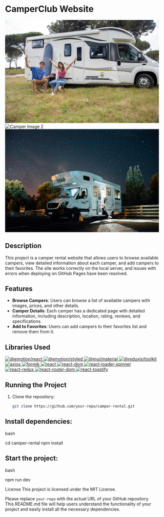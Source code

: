 # CamperClub Website

![Camper Image 1](./src/assets/images/camper-1.jpg)
![Camper Image 2](./src/assets/images/camper-2.jpg)
![Camper Image 3](./src/assets/images/camper-6.jpg)

## Description

This project is a camper rental website that allows users to browse available campers, view detailed information about each camper, and add campers to their favorites. The site works correctly on the local server, and issues with errors when deploying on GitHub Pages have been resolved.

## Features

- **Browse Campers**: Users can browse a list of available campers with images, prices, and other details.
- **Camper Details**: Each camper has a dedicated page with detailed information, including description, location, rating, reviews, and specifications.
- **Add to Favorites**: Users can add campers to their favorites list and remove them from it.

## Libraries Used


<a href="https://www.npmjs.com/package/@emotion/react">
    <img alt="@emotion/react" src="https://img.shields.io/npm/v/@emotion/react?color=%23ff69b1&label=%40emotion%2Freact&style=for-the-badge">
</a>
<a href="https://www.npmjs.com/package/@emotion/styled">
    <img alt="@emotion/styled" src="https://img.shields.io/npm/v/@emotion/styled?color=%23ff69b2&label=%40emotion%2Fstyled&style=for-the-badge">
</a>
<a href="https://www.npmjs.com/package/@mui/material">
    <img alt="@mui/material" src="https://img.shields.io/npm/v/@mui/material?color=%23ff69b3&label=%40mui%2Fmaterial&style=for-the-badge">
</a>
<a href="https://www.npmjs.com/package/@reduxjs/toolkit">
    <img alt="@reduxjs/toolkit" src="https://img.shields.io/npm/v/@reduxjs/toolkit?color=%23ff69b4&label=%40reduxjs%2Ftoolkit&style=for-the-badge">
</a>
<a href="https://www.npmjs.com/package/axios">
    <img alt="axios" src="https://img.shields.io/npm/v/axios?color=%23ff69b5&label=axios&style=for-the-badge">
</a>
<a href="https://www.npmjs.com/package/formik">
    <img alt="formik" src="https://img.shields.io/npm/v/formik?color=%23ff69b6&label=formik&style=for-the-badge">
</a>
<a href="https://www.npmjs.com/package/react">
    <img alt="react" src="https://img.shields.io/npm/v/react?color=%23ff69b7&label=react&style=for-the-badge">
</a>
<a href="https://www.npmjs.com/package/react-dom">
    <img alt="react-dom" src="https://img.shields.io/npm/v/react-dom?color=%23ff69b8&label=react-dom&style=for-the-badge">
</a>
<a href="https://www.npmjs.com/package/react-loader-spinner">
    <img alt="react-loader-spinner" src="https://img.shields.io/npm/v/react-loader-spinner?color=%23ff69b9&label=react-loader-spinner&style=for-the-badge">
</a>
<a href="https://www.npmjs.com/package/react-redux">
    <img alt="react-redux" src="https://img.shields.io/npm/v/react-redux?color=%23ff69b0&label=react-redux&style=for-the-badge">
</a>
<a href="https://www.npmjs.com/package/react-router-dom">
    <img alt="react-router-dom" src="https://img.shields.io/npm/v/react-router-dom?color=%23ff69b1&label=react-router-dom&style=for-the-badge">
</a>
<a href="https://www.npmjs.com/package/react-toastify">
    <img alt="react-toastify" src="https://img.shields.io/npm/v/react-toastify?color=%23ff69b2&label=react-toastify&style=for-the-badge">
</a>

## Running the Project

1. Clone the repository:
   ```bash
   git clone https://github.com/your-repo/camper-rental.git

## Install dependencies:

bash

cd camper-rental
npm install

## Start the project:

bash

npm run dev


License
This project is licensed under the MIT License.


Please replace `your-repo` with the actual URL of your GitHub repository. This README.md file will help users understand the functionality of your project and easily install all the necessary dependencies.
